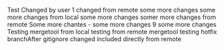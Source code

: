Test
Changed by user 1
changed from remote
some more changes
some more changes from local
some more changes
somer more changes from remote
Some more chantes - 
some more changes 9
some more changes
Testing mergetool from local
testing from remote mergetool
testing hotfix branchAfter gitignore
changed included directly from remote
